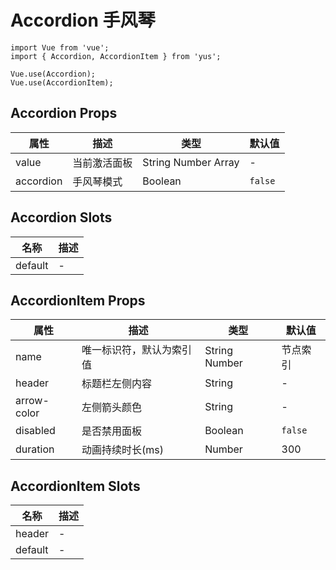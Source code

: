 # Accordion 手风琴

```JS
import Vue from 'vue';
import { Accordion, AccordionItem } from 'yus';

Vue.use(Accordion);
Vue.use(AccordionItem);
```

## Accordion Props

| 属性 | 描述 | 类型 | 默认值 |
| - | - | - | - |
| value | 当前激活面板 | String Number Array | - |
| accordion | 手风琴模式 | Boolean | `false` |

## Accordion Slots

| 名称 | 描述 |
| - | - |
| default | - |

## AccordionItem Props

| 属性 | 描述 | 类型 | 默认值 |
| - | - | - | - |
| name | 唯一标识符，默认为索引值 | String Number | 节点索引 |
| header | 标题栏左侧内容 | String | - |
| arrow-color | 左侧箭头颜色 | String | - |
| disabled | 是否禁用面板 | Boolean | `false` |
| duration | 动画持续时长(ms) | Number | 300 |

## AccordionItem Slots

| 名称 | 描述 |
| - | - |
| header | - |
| default | - |